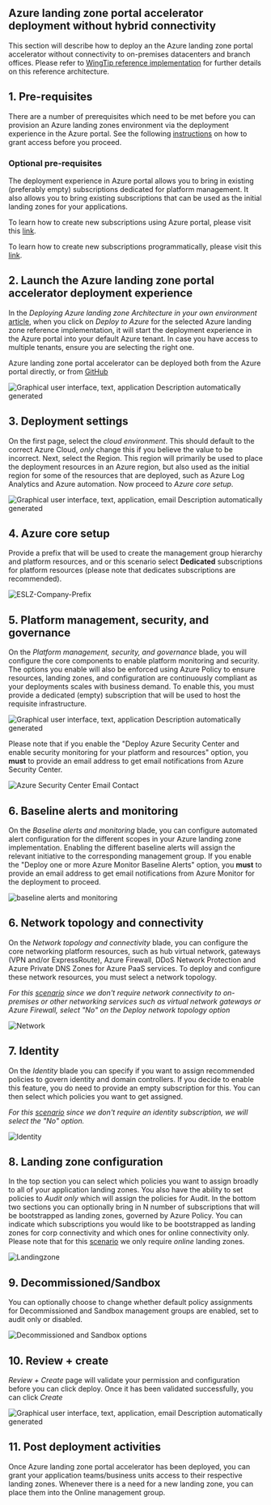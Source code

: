 ## Azure landing zone portal accelerator deployment without hybrid connectivity

This section will describe how to deploy an the Azure landing zone portal accelerator without connectivity to on-premises datacenters and branch offices. Please refer to [WingTip reference implementation](https://github.com/Azure/Enterprise-Scale/blob/main/docs/reference/wingtip/README.md) for further details on this reference architecture.

## 1. Pre-requisites

There are a number of prerequisites which need to be met before you can provision an Azure landing zones environment via the deployment experience in the Azure portal. See the following [instructions](./Deploying-ALZ-Pre-requisites.md) on how to grant access before you proceed.

### Optional pre-requisites

The deployment experience in Azure portal allows you to bring in existing (preferably empty) subscriptions dedicated for platform management. It also allows you to bring existing subscriptions that can be used as the initial landing zones for your applications.

To learn how to create new subscriptions using Azure portal, please visit this [link](https://azure.microsoft.com/en-us/blog/create-enterprise-subscription-experience-in-azure-portal-public-preview/).

To learn how to create new subscriptions programmatically, please visit this [link](https://docs.microsoft.com/en-us/azure/cost-management-billing/manage/programmatically-create-subscription).

## 2. Launch the Azure landing zone portal accelerator deployment experience

In the *Deploying Azure landing zone Architecture in your own environment* [article](https://github.com/Azure/Enterprise-Scale#deploying-enterprise-scale-architecture-in-your-own-environment), when you click on *Deploy to Azure* for the selected Azure landing zone reference implementation, it will start the deployment experience in the Azure portal into your default Azure tenant. In case you have access to multiple tenants, ensure you are selecting the right one.

Azure landing zone portal accelerator can be deployed both from the Azure portal directly, or from [GitHub](https://github.com/Azure/Enterprise-Scale#deploying-enterprise-scale-architecture-in-your-own-environment)

![Graphical user interface, text, application  Description automatically generated](./media/clip_image004.jpg)

## 3. Deployment settings

On the first page, select the *cloud environment*. This should default to the correct Azure Cloud, *only* change this if you believe the value to be incorrect. Next, select the Region. This region will primarily be used to place the deployment resources in an Azure region, but also used as the initial region for some of the resources that are deployed, such as Azure Log Analytics and Azure automation. Now proceed to *Azure core setup*.

![Graphical user interface, text, application, email  Description automatically generated](./media/clip_image010.jpg)

## 4. Azure core setup

Provide a prefix that will be used to create the management group hierarchy and platform resources, and or this scenario select **Dedicated** subscriptions for platform resources (please note that dedicates subscriptions are recommended).

![ESLZ-Company-Prefix](./media/ESLZ-Company-Prefix.JPG)

## 5. Platform management, security, and governance

On the *Platform management, security, and governance* blade, you will configure the core components to enable platform monitoring and security. The options you enable will also be enforced using Azure Policy to ensure resources, landing zones, and configuration are continuously compliant as your deployments scales with business demand. To enable this, you must provide a dedicated (empty) subscription that will be used to host the requisite infrastructure.

![Graphical user interface, text, application  Description automatically generated](./media/clip_image014.jpg)

Please note that if you enable the "Deploy Azure Security Center and enable security monitoring for your platform and resources" option, you **must** to provide an email address to get email notifications from Azure Security Center.

![Azure Security Center Email Contact](./media/clip_image014asc.jpg)


## 6. Baseline alerts and monitoring

On the *Baseline alerts and monitoring* blade, you can configure automated alert configuration for the different scopes in your Azure landing zone implementation. Enabling the different baseline alerts will assign the relevant initiative to the corresponding management group. If you enable the "Deploy one or more Azure Monitor Baseline Alerts" option, you **must** to provide an email address to get email notifications from Azure Monitor for the deployment to proceed.

![baseline alerts and monitoring](./media/alz-portal-baselinealerts.jpg)

## 6. Network topology and connectivity

On the *Network topology and connectivity* blade, you can configure the core networking platform resources, such as hub virtual network, gateways (VPN and/or ExpressRoute), Azure Firewall, DDoS Network Protection and Azure Private DNS Zones for Azure PaaS services. To deploy and configure these network resources, you must select a network topology.

*For this [scenario](https://github.com/Azure/Enterprise-Scale/blob/main/docs/reference/wingtip/README.md) since we don't require network connectivity to on-premises or other networking services such as virtual network gateways or Azure Firewall, select "No" on the Deploy network topology option*

![Network](https://user-images.githubusercontent.com/79409563/137819649-d1bb97eb-fda7-446a-b9cd-9f447306d3f6.jpg)

## 7. Identity

On the *Identity* blade you can specify if you want to assign recommended policies to govern identity and domain controllers. If you decide to enable this feature, you do need to provide an empty subscription for this. You can then select which policies you want to get assigned.

*For this [scenario](https://github.com/Azure/Enterprise-Scale/blob/main/docs/reference/wingtip/README.md) since we don't require an identity subscription, we will select the "No" option.*

![Identity](https://user-images.githubusercontent.com/79409563/137819658-2efaed58-14f0-46f6-81f5-ff1e6859e9d3.jpg)

## 8. Landing zone configuration

In the top section you can select which policies you want to assign broadly to all of your application landing zones. You also have the ability to set policies to *Audit only* which will assign the policies for Audit. In the bottom two sections you can optionally bring in N number of subscriptions that will be bootstrapped as landing zones, governed by Azure Policy. You can indicate which subscriptions you would like to be bootstrapped as landing zones for corp connectivity and which ones for online connectivity only. Please note that for this [scenario](https://github.com/Azure/Enterprise-Scale/blob/main/docs/reference/wingtip/README.md) we only require *online* landing zones.

![Landingzone](./media/alz-portal-landingzones.jpg)

## 9. Decommissioned/Sandbox

You can optionally choose to change whether default policy assignments for Decommissioned and Sandbox management groups are enabled, set to audit only or disabled.

![Decommissioned and Sandbox options](./media/alz-portal-decommsandbox.jpg)

## 10. Review + create

*Review + Create* page will validate your permission and configuration before you can click deploy. Once it has been validated successfully, you can click *Create*

![Graphical user interface, text, application, email  Description automatically generated](./media/clip_image039.jpg)

## 11. Post deployment activities

Once Azure landing zone portal accelerator has been deployed, you can grant your application teams/business units access to their respective landing zones. Whenever there is a need for a new landing zone, you can place them into the Online management group.